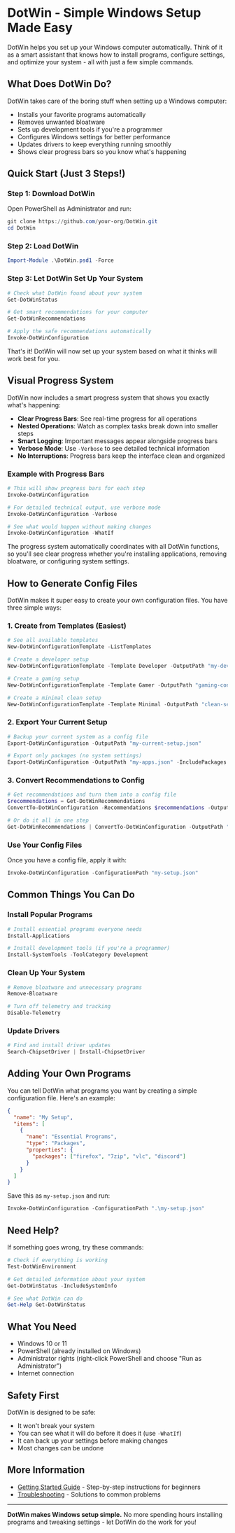 ﻿# DotWin - Simple Windows Setup Made Easy

DotWin helps you set up your Windows computer automatically. Think of it as a smart assistant that knows how to install programs, configure settings, and optimize your system - all with just a few simple commands.

## What Does DotWin Do?

DotWin takes care of the boring stuff when setting up a Windows computer:

- Installs your favorite programs automatically
- Removes unwanted bloatware
- Sets up development tools if you're a programmer
- Configures Windows settings for better performance
- Updates drivers to keep everything running smoothly
- Shows clear progress bars so you know what's happening

## Quick Start (Just 3 Steps!)

### Step 1: Download DotWin

Open PowerShell as Administrator and run:

```powershell
git clone https://github.com/your-org/DotWin.git
cd DotWin
```

### Step 2: Load DotWin

```powershell
Import-Module .\DotWin.psd1 -Force
```

### Step 3: Let DotWin Set Up Your System

```powershell
# Check what DotWin found about your system
Get-DotWinStatus

# Get smart recommendations for your computer
Get-DotWinRecommendations

# Apply the safe recommendations automatically
Invoke-DotWinConfiguration
```

That's it! DotWin will now set up your system based on what it thinks will work best for you.

## Visual Progress System

DotWin now includes a smart progress system that shows you exactly what's happening:

- **Clear Progress Bars**: See real-time progress for all operations
- **Nested Operations**: Watch as complex tasks break down into smaller steps
- **Smart Logging**: Important messages appear alongside progress bars
- **Verbose Mode**: Use `-Verbose` to see detailed technical information
- **No Interruptions**: Progress bars keep the interface clean and organized

### Example with Progress Bars

```powershell
# This will show progress bars for each step
Invoke-DotWinConfiguration

# For detailed technical output, use verbose mode
Invoke-DotWinConfiguration -Verbose

# See what would happen without making changes
Invoke-DotWinConfiguration -WhatIf
```

The progress system automatically coordinates with all DotWin functions, so you'll see clear progress whether you're installing applications, removing bloatware, or configuring system settings.

## How to Generate Config Files

DotWin makes it super easy to create your own configuration files. You have three simple ways:

### 1. Create from Templates (Easiest)

```powershell
# See all available templates
New-DotWinConfigurationTemplate -ListTemplates

# Create a developer setup
New-DotWinConfigurationTemplate -Template Developer -OutputPath "my-dev-setup.json"

# Create a gaming setup
New-DotWinConfigurationTemplate -Template Gamer -OutputPath "gaming-config.json"

# Create a minimal clean setup
New-DotWinConfigurationTemplate -Template Minimal -OutputPath "clean-setup.json"
```

### 2. Export Your Current Setup

```powershell
# Backup your current system as a config file
Export-DotWinConfiguration -OutputPath "my-current-setup.json"

# Export only packages (no system settings)
Export-DotWinConfiguration -OutputPath "my-apps.json" -IncludePackages -IncludeSettings:$false
```

### 3. Convert Recommendations to Config

```powershell
# Get recommendations and turn them into a config file
$recommendations = Get-DotWinRecommendations
ConvertTo-DotWinConfiguration -Recommendations $recommendations -OutputPath "recommended-setup.json"

# Or do it all in one step
Get-DotWinRecommendations | ConvertTo-DotWinConfiguration -OutputPath "auto-config.json"
```

### Use Your Config Files

Once you have a config file, apply it with:

```powershell
Invoke-DotWinConfiguration -ConfigurationPath "my-setup.json"
```

## Common Things You Can Do

### Install Popular Programs

```powershell
# Install essential programs everyone needs
Install-Applications

# Install development tools (if you're a programmer)
Install-SystemTools -ToolCategory Development
```

### Clean Up Your System

```powershell
# Remove bloatware and unnecessary programs
Remove-Bloatware

# Turn off telemetry and tracking
Disable-Telemetry
```

### Update Drivers

```powershell
# Find and install driver updates
Search-ChipsetDriver | Install-ChipsetDriver
```

## Adding Your Own Programs

You can tell DotWin what programs you want by creating a simple configuration file. Here's an example:

```json
{
  "name": "My Setup",
  "items": [
    {
      "name": "Essential Programs",
      "type": "Packages",
      "properties": {
        "packages": ["firefox", "7zip", "vlc", "discord"]
      }
    }
  ]
}
```

Save this as `my-setup.json` and run:

```powershell
Invoke-DotWinConfiguration -ConfigurationPath ".\my-setup.json"
```

## Need Help?

If something goes wrong, try these commands:

```powershell
# Check if everything is working
Test-DotWinEnvironment

# Get detailed information about your system
Get-DotWinStatus -IncludeSystemInfo

# See what DotWin can do
Get-Help Get-DotWinStatus
```

## What You Need

- Windows 10 or 11
- PowerShell (already installed on Windows)
- Administrator rights (right-click PowerShell and choose "Run as Administrator")
- Internet connection

## Safety First

DotWin is designed to be safe:

- It won't break your system
- You can see what it will do before it does it (use `-WhatIf`)
- It can back up your settings before making changes
- Most changes can be undone

## More Information

- [Getting Started Guide](docs/GettingStarted.md) - Step-by-step instructions for beginners
- [Troubleshooting](docs/Troubleshooting.md) - Solutions to common problems

---

**DotWin makes Windows setup simple.** No more spending hours installing programs and tweaking settings - let DotWin do the work for you!

